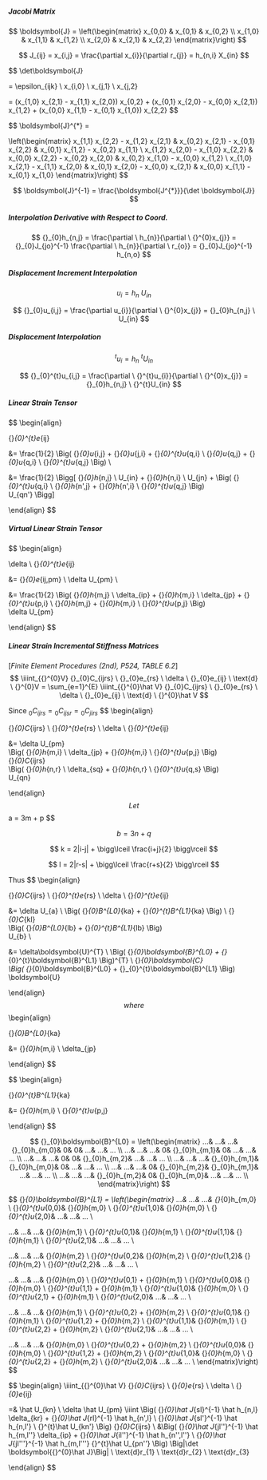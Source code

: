 ##### Jacobi Matrix


$$
\boldsymbol{J} = \left(\begin{matrix}
x_{0,0} & x_{0,1} & x_{0,2} \\
x_{1,0} & x_{1,1} & x_{1,2} \\
x_{2,0} & x_{2,1} & x_{2,2}
\end{matrix}\right)
$$

$$
J_{ij} 
= x_{i,j}
= \frac{\partial x_{i}}{\partial r_{j}}
= h_{n,i} X_{in}
$$

$$
\det\boldsymbol{J} 

= \epsilon_{ijk} \ x_{i,0} \ x_{j,1} \ x_{j,2} 

= (x_{1,0} x_{2,1} - x_{1,1} x_{2,0}) x_{0,2} +
(x_{0,1} x_{2,0} - x_{0,0} x_{2,1}) x_{1,2} +
(x_{0,0} x_{1,1} - x_{0,1} x_{1,0}) x_{2,2}
$$

$$
\boldsymbol{J}^{*} = 

\left(\begin{matrix}
x_{1,1} x_{2,2} - x_{1,2} x_{2,1} & x_{0,2} x_{2,1} - x_{0,1} x_{2,2} & x_{0,1} x_{1,2} - x_{0,2} x_{1,1} \\
x_{1,2} x_{2,0} - x_{1,0} x_{2,2} & x_{0,0} x_{2,2} - x_{0,2} x_{2,0} & x_{0,2} x_{1,0} - x_{0,0} x_{1,2} \\
x_{1,0} x_{2,1} - x_{1,1} x_{2,0} & x_{0,1} x_{2,0} - x_{0,0} x_{2,1} & x_{0,0} x_{1,1} - x_{0,1} x_{1,0}
\end{matrix}\right)
$$

$$
\boldsymbol{J}^{-1} = 
\frac{\boldsymbol{J^{*}}}{\det \boldsymbol{J}}
$$

##### Interpolation Derivative with Respect to Coord.

$$
{}_{0}h_{n,j}
= \frac{\partial \ h_{n}}{\partial \ {}^{0}x_{j}}
= {}_{0}J_{jo}^{-1} \frac{\partial \ h_{n}}{\partial \ r_{o}}
= {}_{0}J_{jo}^{-1} h_{n,o}
$$

##### Displacement Increment Interpolation

$$
u_{i}
= h_{n} \ U_{in}
$$

$$
{}_{0}u_{i,j}
= \frac{\partial u_{i}}{\partial \ {}^{0}x_{j}}
= {}_{0}h_{n,j} \ U_{in}
$$

##### Displacement Interpolation

$$
{}^{t}u_{i}
= h_{n} \ {}^{t}U_{in}
$$

$$
{}_{0}^{t}u_{i,j}
= \frac{\partial \ {}^{t}u_{i}}{\partial \ {}^{0}x_{j}}
= {}_{0}h_{n,j} \ {}^{t}U_{in}
$$

##### Linear Strain Tensor

$$
\begin{align}

{}_{0}^{t}e_{ij}

&= \frac{1}{2}
\Big(
{}_{0}u_{i,j} +
{}_{0}u_{j,i} +
{}_{0}^{t}u_{q,i} \ {}_{0}u_{q,j} +
{}_{0}u_{q,i} \ {}_{0}^{t}u_{q,j}
\Big) \\

&= \frac{1}{2}
\Bigg[
{}_{0}h_{n,j} \ U_{in} +
{}_{0}h_{n,i} \ U_{jn} +
\Big(
{}_{0}^{t}u_{q,i} \ {}_{0}h_{n',j} +
{}_{0}h_{n',i} \ {}_{0}^{t}u_{q,j}
\Big) \
U_{qn'}
\Bigg]

\end{align}
$$

##### Virtual Linear Strain Tensor

$$
\begin{align}

\delta \ {}_{0}^{t}e_{ij}

&= {}_{0}e_{ij,pm} \ \delta U_{pm} \\

&= \frac{1}{2}
\Big(
{}_{0}h_{m,j} \ \delta_{ip} +
{}_{0}h_{m,i} \ \delta_{jp} +
{}_{0}^{t}u_{p,i} \ {}_{0}h_{m,j} +
{}_{0}h_{m,i} \ {}_{0}^{t}u_{p,j}
\Big) \
\delta U_{pm}

\end{align}
$$

##### Linear Strain Incremental Stiffness Matrices

[*Finite Element Procedures (2nd), P524, TABLE 6.2*]
$$
\iiint_{{}^{0}V} {}_{0}C_{ijrs} \ {}_{0}e_{rs} \ \delta \ {}_{0}e_{ij} \ \text{d} \ {}^{0}V =
\sum_{e=1}^{E} \iiint_{{}^{0}\hat V} {}_{0}C_{ijrs} \ {}_{0}e_{rs} \ \delta \ {}_{0}e_{ij} \ \text{d} \ {}^{0}\hat V
$$

Since ${}_{0}C_{ijrs} = {}_{0}C_{ijsr} = {}_{0}C_{jirs}$
$$
\begin{align}

{}_{0}C_{ijrs} \ {}_{0}^{t}e_{rs} \ \delta \ {}_{0}^{t}e_{ij}

&= \delta U_{pm} \
\Big(
{}_{0}h_{m,i} \ \delta_{jp} +
{}_{0}h_{m,i} \ {}_{0}^{t}u_{p,j}
\Big) \
{}_{0}C_{ijrs} \
\Big(
{}_{0}h_{n,r} \ \delta_{sq} +
{}_{0}h_{n,r} \ {}_{0}^{t}u_{q,s}
\Big) \
U_{qn}

\end{align}
$$
Let
$$
a = 3m + p
$$

$$
b = 3n + q
$$

$$
k = 2|i-j| + \bigg\lceil \frac{i+j}{2} \bigg\rceil
$$

$$
l = 2|r-s| + \bigg\lceil \frac{r+s}{2} \bigg\rceil
$$

Thus
$$
\begin{align}

{}_{0}C_{ijrs} \ {}_{0}^{t}e_{rs} \ \delta \ {}_{0}^{t}e_{ij}

&= \delta U_{a} \ 
\Big(
{}_{0}B^{L0}_{ka} + {}_{0}^{t}B^{L1}_{ka}
\Big) \ 
{}_{0}C_{kl} \
\Big(
{}_{0}B^{L0}_{lb} + {}_{0}^{t}B^{L1}_{lb}
\Big) \
U_{b} \\

&= \delta\boldsymbol{U}^{T} \ 
\Big(
{}_{0}\boldsymbol{B}^{L0} + {}_{0}^{t}\boldsymbol{B}^{L1}
\Big)^{T} \ 
{}_{0}\boldsymbol{C} \
\Big(
{}_{0}\boldsymbol{B}^{L0} + {}_{0}^{t}\boldsymbol{B}^{L1}
\Big) \
\boldsymbol{U}

\end{align}
$$
where
$$
\begin{align}

{}_{0}B^{L0}_{ka} 

&= {}_{0}h_{m,i} \ \delta_{jp}

\end{align}
$$

$$
\begin{align}

{}_{0}^{t}B^{L1}_{ka} 

&= {}_{0}h_{m,i} \ {}_{0}^{t}u_{p,j}

\end{align}
$$

$$
{}_{0}\boldsymbol{B}^{L0}
= \left(\begin{matrix}
...& ...& ...& {}_{0}h_{m,0}& 0& 0& ...& ...& ... \\
...& ...& ...& 0& {}_{0}h_{m,1}& 0& ...& ...& ... \\
...& ...& ...& 0& 0& {}_{0}h_{m,2}& ...& ...& ... \\
...& ...& ...& {}_{0}h_{m,1}& {}_{0}h_{m,0}& 0& ...& ...& ... \\
...& ...& ...& 0& {}_{0}h_{m,2}& {}_{0}h_{m,1}& ...& ...& ... \\
...& ...& ...& {}_{0}h_{m,2}& 0& {}_{0}h_{m,0}& ...& ...& ... \\
\end{matrix}\right)
$$

$$
{}_{0}\boldsymbol{B}^{L1}
= \left(\begin{matrix}
...& ...& ...& 
{}_{0}h_{m,0} \ {}_{0}^{t}u_{0,0}& 
{}_{0}h_{m,0} \ {}_{0}^{t}u_{1,0}& 
{}_{0}h_{m,0} \ {}_{0}^{t}u_{2,0}& ...& ...& ... \\

...& ...& ...& 
{}_{0}h_{m,1} \ {}_{0}^{t}u_{0,1}& 
{}_{0}h_{m,1} \ {}_{0}^{t}u_{1,1}& 
{}_{0}h_{m,1} \ {}_{0}^{t}u_{2,1}& ...& ...& ... \\

...& ...& ...& 
{}_{0}h_{m,2} \ {}_{0}^{t}u_{0,2}& 
{}_{0}h_{m,2} \ {}_{0}^{t}u_{1,2}& 
{}_{0}h_{m,2} \ {}_{0}^{t}u_{2,2}& ...& ...& ... \\

...& ...& ...& 
{}_{0}h_{m,0} \ {}_{0}^{t}u_{0,1} + {}_{0}h_{m,1} \ {}_{0}^{t}u_{0,0}& 
{}_{0}h_{m,0} \ {}_{0}^{t}u_{1,1} + {}_{0}h_{m,1} \ {}_{0}^{t}u_{1,0}& 
{}_{0}h_{m,0} \ {}_{0}^{t}u_{2,1} + {}_{0}h_{m,1} \ {}_{0}^{t}u_{2,0}& ...& ...& ... \\

...& ...& ...& 
{}_{0}h_{m,1} \ {}_{0}^{t}u_{0,2} + {}_{0}h_{m,2} \ {}_{0}^{t}u_{0,1}& 
{}_{0}h_{m,1} \ {}_{0}^{t}u_{1,2} + {}_{0}h_{m,2} \ {}_{0}^{t}u_{1,1}& 
{}_{0}h_{m,1} \ {}_{0}^{t}u_{2,2} + {}_{0}h_{m,2} \ {}_{0}^{t}u_{2,1}& ...& ...& ... \\

...& ...& ...& 
{}_{0}h_{m,0} \ {}_{0}^{t}u_{0,2} + {}_{0}h_{m,2} \ {}_{0}^{t}u_{0,0}& 
{}_{0}h_{m,0} \ {}_{0}^{t}u_{1,2} + {}_{0}h_{m,2} \ {}_{0}^{t}u_{1,0}& 
{}_{0}h_{m,0} \ {}_{0}^{t}u_{2,2} + {}_{0}h_{m,2} \ {}_{0}^{t}u_{2,0}& ...& ...& ... \\
\end{matrix}\right)
$$


$$
\begin{align}
\iiint_{{}^{0}\hat V} {}_{0}C_{ijrs} \ {}_{0}e_{rs} \ \delta \ {}_{0}e_{ij}

=& \hat U_{kn} \ \delta \hat U_{pm} \iiint
\Big( {}_{0}\hat J_{sl}^{-1} \hat h_{n,l} \delta_{kr} +
{}_{0}\hat J_{rl}^{-1} \hat h_{n',l} \ {}_{0}\hat J_{sl'}^{-1} \hat h_{n,l'} \ {}^{t}\hat U_{kn'} \Big)
{}_{0}C_{ijrs} \\
&\Big( {}_{0}\hat J_{jl''}^{-1} \hat h_{m,l''} \delta_{ip} + 
{}_{0}\hat J_{il''}^{-1} \hat h_{n'',l''} \ {}_{0}\hat J_{jl'''}^{-1} \hat h_{m,l'''} {}^{t}\hat U_{pn''} \Big)
\Big|\det \boldsymbol{{}^{0}\hat J}\Big| \ \text{d}r_{1} \ \text{d}r_{2} \ \text{d}r_{3}

\end{align}
$$



